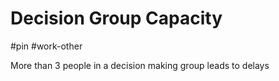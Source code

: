 # Decision Group Capacity
#pin #work-other 

More than 3 people in a decision making group leads to delays